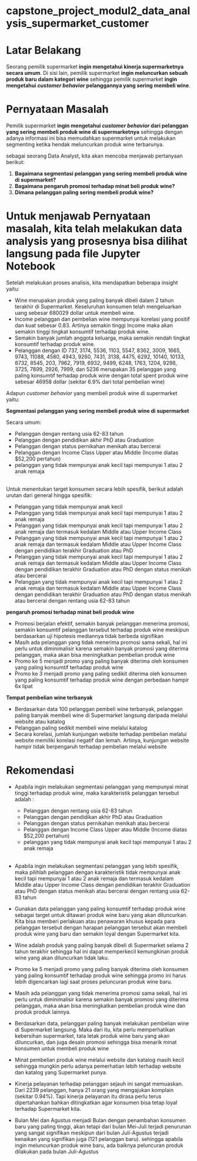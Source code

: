# capstone_project_modul2_data_analysis_supermarket_customer

# **Latar Belakang**

Seorang pemilik supermarket **ingin mengetahui kinerja supermarketnya secara umum**. Di sisi lain, pemilik supermarket **ingin meluncurkan sebuah produk baru dalam kategori wine** sehingga pemilik supermarket **ingin mengetahui *customer behavior* pelanggannya yang sering membeli wine**.

# **Pernyataan Masalah**
Pemilik supermarket **ingin mengetahui *customer behavior* dari pelanggan yang sering membeli produk wine di supermarketnya** sehingga dengan adanya informasi ini bisa memudahkan supermarket untuk melakukan segmenting ketika hendak meluncurkan produk wine terbarunya. 

sebagai seorang Data Analyst, kita akan mencoba menjawab pertanyaan berikut: 
1. **Bagaimana segmentasi pelanggan yang sering membeli produk wine di supermarket?**
2. **Bagaimana pengaruh promosi terhadap minat beli produk wine?**
3. **Dimana pelanggan paling sering membeli produk wine?**

# **Untuk menjawab Pernyataan masalah, kita telah melakukan data analysis yang prosesnya bisa dilihat langsung pada file Jupyter Notebook**

Setelah melakukan proses analisis, kita mendapatkan beberapa insight yaitu:

- Wine merupakan produk yang paling banyak dibeli dalam 2 tahun terakhir di Supermarket. Keseluruhan konsumen telah mengeluarkan uang sebesar 680029 dollar untuk membeli wine.
- Income pelanggan dan pembelian wine mempunyai korelasi yang positif dan kuat sebesar 0.83. Artinya semakin tinggi Income maka akan semakin tinggi tingkat konsumtif terhadap produk wine.
- Semakin banyak jumlah anggota keluarga, maka semakin rendah tingkat konsumtif terhadap produk wine.
- Pelanggan dengan ID 737, 3174, 5536, 1103, 5547, 8362, 3009, 1665, 9743, 11088, 4580, 4943, 9260, 7431, 3138, 4475, 6292, 10140, 10133, 8732, 8545, 203, 7962, 7919, 6932, 9499, 6248, 1763, 1204, 9298, 3725, 7899, 2926, 7999, dan 5236 merupakan 35 pelanggan yang paling konsumtif terhadap produk wine dengan total spent produk wine sebesar 46958 dollar (sekitar 6.9% dari total pembelian wine)

Adapun *customer behavior* yang membeli produk wine di supermarket yaitu:

**Segmentasi pelanggan yang sering membeli produk wine di supermarket**

Secara umum:

- Pelanggan dengan rentang usia 62-83 tahun
- Pelanggan dengan pendidikan akhir PhD atau Graduation
- Pelanggan dengan status pernikahan menikah atau bercerai
- Pelanggan dengan Income Class Upper atau Middle (Income diatas $52,200 pertahun)
- pelanggan yang tidak mempunyai anak kecil tapi mempunyai 1 atau 2 anak remaja
<br><br>

Untuk menentukan target konsumen secara lebih spesifik, berikut adalah urutan dari general hingga spesifik:

- Pelanggan yang tidak mempunyai anak kecil
- Pelanggan yang tidak mempunyai anak kecil tapi mempunyai 1 atau 2 anak remaja
- Pelanggan yang tidak mempunyai anak kecil tapi mempunyai 1 atau 2 anak remaja dan termasuk kedalam Middle atau Upper Income Class
- Pelanggan yang tidak mempunyai anak kecil tapi mempunyai 1 atau 2 anak remaja dan termasuk kedalam Middle atau Upper Income Class dengan pendidikan terakhir Graduation atau PhD
- Pelanggan yang tidak mempunyai anak kecil tapi mempunyai 1 atau 2 anak remaja dan termasuk kedalam Middle atau Upper Income Class dengan pendidikan terakhir Graduation atau PhD dengan status menikah atau bercerai
- Pelanggan yang tidak mempunyai anak kecil tapi mempunyai 1 atau 2 anak remaja dan termasuk kedalam Middle atau Upper Income Class dengan pendidikan terakhir Graduation atau PhD dengan status menikah atau bercerai dengan rentang usia 62-83 tahun



**pengaruh promosi terhadap minat beli produk wine**

- Promosi berjalan efektif, semakin banyak pelanggan menerima promosi, semakin konsumtif pelanggan tersebut terhadap produk wine meskipun berdasarkan uji hipotesis mediannya tidak berbeda signifikan
- Masih ada pelanggan yang tidak menerima promosi sama sekali, hal ini perlu untuk diminimalisir karena semakin banyak promosi yang diterima pelanggan, maka akan bisa meningkatkan pembelian produk wine
- Promo ke 5 menjadi promo yang paling banyak diterima oleh konsumen yang paling konsumtif terhadap produk wine
- Promo ke 3 menjadi promo yang paling sedikit diterima oleh konsumen yang paling konsumtif terhadap produk wine dengan perbedaan hampir 6x lipat


**Tempat pembelian wine terbanyak**

- Berdasarkan data 100 pelanggan pembeli wine terbanyak, pelanggan paling banyak membeli wine di Supermarket langsung daripada melalui website atau katalog
- Pelanggan paling sedikit membeli wine melalui katalog
- Secara korelasi, jumlah kunjungan website terhadap pembelian melalui website memiliki korelasi negatif dan lemah. Artinya, kunjungan website hampir tidak berpengaruh terhadap pembelian melalui website

# **Rekomendasi**

- Apabila ingin melakukan segmentasi pelanggan yang mempunyai minat tinggi terhadap produk wine, maka karakteristik pelanggan tersebut adalah :
    
    - Pelanggan dengan rentang usia 62-83 tahun
    - Pelanggan dengan pendidikan akhir PhD atau Graduation
    - Pelanggan dengan status pernikahan menikah atau bercerai
    - Pelanggan dengan Income Class Upper atau Middle (Income diatas $52,200 pertahun)
    - pelanggan yang tidak mempunyai anak kecil tapi mempunyai 1 atau 2 anak remaja
<br><br>
- Apabila ingin melakukan segmentasi pelanggan yang lebih spesifik, maka pilihlah pelanggan dengan karakteristik tidak mempunyai anak kecil tapi mempunyai 1 atau 2 anak remaja dan termasuk kedalam Middle atau Upper Income Class dengan pendidikan terakhir Graduation atau PhD dengan status menikah atau bercerai dengan rentang usia 62-83 tahun
- Gunakan data pelanggan yang paling konsumtif terhadap produk wine sebagai target untuk ditawari produk wine baru yang akan diluncurkan. Kita bisa memberi perlakuan atau penawaran khusus kepada para pelanggan tersebut dengan harapan pelanggan tersebut akan membeli produk wine yang baru dan semakin loyal dengan Supermarket kita.
- Wine adalah produk yang paling banyak dibeli di Supermarket selama 2 tahun terakhir sehingga hal ini dapat memperkecil kemungkinan produk wine yang akan diluncurkan tidak laku.
- Promo ke 5 menjadi promo yang paling banyak diterima oleh konsumen yang paling konsumtif terhadap produk wine sehingga promo ini harus lebih digencarkan lagi saat proses peluncuran produk wine baru.
- Masih ada pelanggan yang tidak menerima promosi sama sekali, hal ini perlu untuk diminimalisir karena semakin banyak promosi yang diterima pelanggan, maka akan bisa meningkatkan pembelian produk wine dan produk produk lainnya.
- Berdasarkan data, pelanggan paling banyak melakukan pembelian wine di Supermarket langsung. Maka dari itu, kita perlu memperhatikan kebersihan supermarket, tata letak produk wine baru yang akan diluncurkan, dan juga desain promosi sehingga bisa menarik minat konsumen untuk membeli produk wine
- Minat pembelian produk wine melalui website dan katalog masih kecil sehingga mungkin perlu adanya pemerhatian lebih terhadap website dan katalog yang Supermarket punya.
- Kinerja pelayanan terhadap pelanggan sejauh ini sangat memuaskan. Dari 2239 pelanggan, hanya 21 orang yang mengajukan komplain (sekitar 0.94%). Tapi kinerja pelayanan itu dirasa perlu terus dipertahankan bahkan ditingkatkan agar konsumen bisa tetap loyal terhadap Supermarket kita.
- Bulan Mei dan Agustus menjadi Bulan dengan penambahan konsumen baru yang paling tinggi, akan tetapi dari bulan Mei-Juli terjadi penurunan yang sangat signifikan meskipun dari bulan Juli-Agustus terjadi kenaikan yang signifikan juga (121 pelanggan baru). sehingga apabila ingin meluncurkan produk wine baru, ada baiknya peluncuran produk dilakukan pada bulan Juli-Agustus
